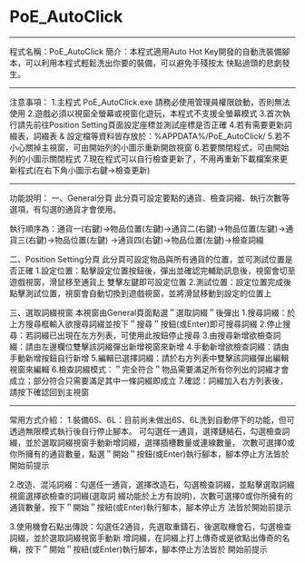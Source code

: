 # PoE_AutoClick

****************************************************************************************************

程式名稱：PoE_AutoClick
簡介：本程式適用Auto Hot Key開發的自動洗裝備腳本，可以利用本程式輕鬆洗出你要的裝備，可以避免手殘按太
快點過頭的悲劇發生。

****************************************************************************************************

注意事項：
1.主程式 PoE_AutoClick.exe 請務必使用管理員權限啟動，否則無法使用
2.遊戲必須以視窗全螢幕或視窗化遊玩，本程式不支援全螢幕模式
3.首次執行請先前往Position Setting頁面設定座標並測試座標是否正確
4.若有需要更新詞綴表，詞綴表 & 設定檔等資料皆存放於：%APPDATA%/PoE_AutoClick/
5.若不小心關掉主視窗，可由開始列的小圖示重新開啟視窗
6.若要關閉程式，可由開始列的小圖示關閉程式
7.現在程式可以自行檢查更新了，不用再重新下載檔案來更新程式(在右下角小圖示右鍵→檢查更新)


****************************************************************************************************

功能說明：
一、General分頁
此分頁可設定要點的通貨、檢查詞綴、執行次數等選項，有勾選的通貨才會使用。

執行順序為：通貨一(右鍵)→物品位置(左鍵)→通貨二(右鍵)→物品位置(左鍵)→通貨三(右鍵)→物品位置(左鍵)
→通貨四(右鍵)→物品位置(左鍵)→檢查詞綴

二、Position Setting分頁
此分頁可設定物品與所有通貨的位置，並可測試位置是否正確
1.設定位置：點擊設定位置按鈕後，彈出並確認完輔助訊息後，視窗會切至遊戲視窗，滑鼠移至通貨上
雙擊左鍵即可設定位置
2.測試位置：設定位置完成後點擊測試位置，視窗會自動切換到遊戲視窗，並將滑鼠移動到設定的位置上

三、選取詞綴視窗
本視窗由General頁面點選＂選取詞綴＂後彈出
1.搜尋詞綴：於上方搜尋框輸入欲搜尋詞綴並按下＂搜尋＂按鈕(或Enter)即可搜尋詞綴
2.停止搜尋：若詞綴已出現在左方列表，可使用此按鈕停止搜尋
3.由搜尋新增欲檢查詞綴：請由左邊欄位雙擊該詞綴彈出新增視窗來新增
4.手動新增欲檢查詞綴：請由手動新增按鈕自行新增
5.編輯已選擇詞綴：請於右方列表中雙擊該詞綴彈出編輯視窗來編輯
6.檢查詞綴模式：＂完全符合＂物品需要滿足所有你列出的詞綴才會成立；部分符合只需要滿足其中一條詞綴即成立
7.確認：詞綴加入右方列表後，請按下確認回到主視窗


****************************************************************************************************

常用方式介紹：
1.裝備6S、6L：目前尚未做出6S、6L洗到自動停下的功能，但可透過無限模式執行後自行停止腳本。
可勾選任一通貨，選擇鏈結石，勾選檢查詞綴，並於選取詞綴視窗手動新增詞綴，選擇插槽數量或連線數量，
次數可選擇0或你所擁有的通貨數量，點選＂開始＂按鈕(或Enter)執行腳本，腳本停止方法皆於開始前提示


2.改造、混沌詞綴：勾選任一通貨，選擇改造石，勾選檢查詞綴，並點擊選取詞綴視窗選擇欲檢查的詞綴(選取詞
綴功能於上方有說明)，次數可選擇0或你所擁有的通貨數量，按下＂開始＂按紐(或Enter)執行腳本，腳本停止方
法皆於開始前提示

3.使用機會石點出傳說：勾選任2通貨，先選取重鑄石，後選取機會石，勾選檢查詞綴，並於選取詞綴視窗手動新
增詞綴，在詞綴上打上傳奇或是欲點出傳奇的名稱，按下＂開始＂按紐(或Enter)執行腳本，腳本停止方法皆於
開始前提示
